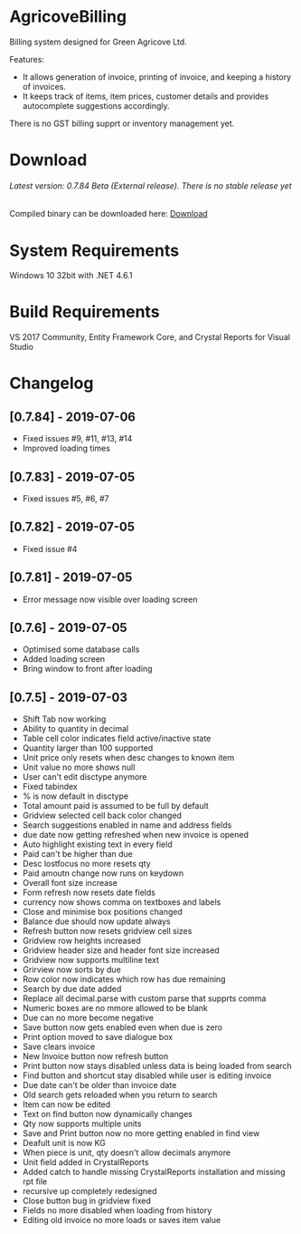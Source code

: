 # AgricoveBilling

Billing system designed for Green Agricove Ltd. 

Features:
- It allows generation of invoice, printing of invoice, and keeping a history of invoices. 
- It keeps track of items, item prices, customer details and provides autocomplete suggestions accordingly. 

There is no GST billing supprt or inventory management yet.

# Download

###### Latest version: 0.7.84 Beta (External release). There is no stable release yet

Compiled binary can be downloaded here: [Download](http://www.mediafire.com/file/aqdht1i1rqgrylp/AgricoveBilling.exe/file)

# System Requirements
Windows 10 32bit with .NET 4.6.1

# Build Requirements
VS 2017 Community, Entity Framework Core, and Crystal Reports for Visual Studio

# Changelog

## [0.7.84] - 2019-07-06

- Fixed issues #9, #11, #13, #14
- Improved loading times

## [0.7.83] - 2019-07-05

- Fixed issues #5, #6, #7 

## [0.7.82] - 2019-07-05

- Fixed issue #4

## [0.7.81] - 2019-07-05

- Error message now visible over loading screen

## [0.7.6] - 2019-07-05 

- Optimised some database calls
- Added loading screen
- Bring window to front after loading

## [0.7.5] - 2019-07-03

- Shift Tab now working
- Ability to quantity in decimal
- Table cell color indicates field active/inactive state
- Quantity larger than 100 supported
- Unit price only resets when desc changes to known item
- Unit value no more shows null
- User can't edit disctype anymore
- Fixed tabindex
- % is now default in disctype
- Total amount paid is assumed to be full by default
- Gridview selected cell back color changed
- Search suggestions enabled in name and address fields
- due date now getting refreshed when new invoice is opened
- Auto highlight existing text in every field
- Paid can't be higher than due
- Desc lostfocus no more resets qty
- Paid amoutn change now runs on keydown
- Overall font size increase
- Form refresh now resets date fields
- currency now shows comma on textboxes and labels
- Close and minimise box positions changed
- Balance due should now update always
- Refresh button now resets gridview cell sizes
- Gridview row heights increased
- Gridview header size and header font size increased
- Gridview now supports multiline text
- Grirview now sorts by due
- Row color now indicates which row has due remaining
- Search by due date added
- Replace all decimal.parse with custom parse that supprts comma
- Numeric boxes are no mmore allowed to be blank
- Due can no more become negative
- Save button now gets enabled even when due is zero
- Print option moved to save dialogue box
- Save clears invoice
- New Invoice button now refresh button
- Print button now stays disabled unless data is being loaded from search
- Find button and shortcut stay disabled while user is editing invoice
- Due date can't be older than invoice date
- Old search gets reloaded when you return to search
- Item can now be edited
- Text on find button now dynamically changes
- Qty now supports multiple units
- Save and Print button now no more getting enabled in find view
- Deafult unit is now KG
- When piece is unit, qty doesn't allow decimals anymore
- Unit field added in CrystalReports
- Added catch to handle missing CrystalReports installation and missing rpt file
- recursive up completely redesigned
- Close button bug in gridview fixed
- Fields no more disabled when loading from history
- Editing old invoice no more loads or saves item value



